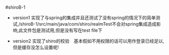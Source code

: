 #shiroB-1
+ version1 实现了与spring的集成并且还测试了没有spring的情况下的简单测试,/shiroB-1/src/main/java/com/shiro/realmTest不会对spring集成造成影响,此文件包是测试用,但是没有写在test file下

+ version2 实现了shiro的校验　基本假如不用权限的话可以用作登录已经足以,但是缓存没怎么设置呢!
